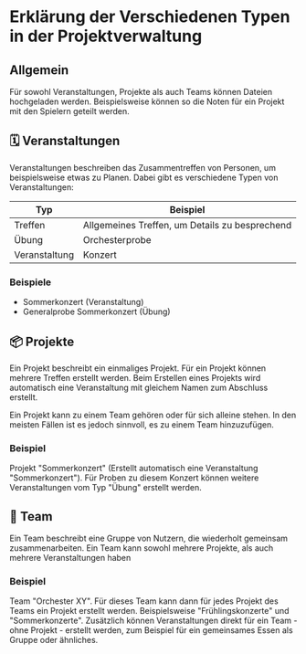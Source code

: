 # Erklärung der Verschiedenen Typen in der Projektverwaltung

## Allgemein
Für sowohl Veranstaltungen, Projekte als auch Teams können Dateien hochgeladen werden. 
Beispielsweise können so die Noten für ein Projekt mit den Spielern geteilt werden. 

## 🗓️ Veranstaltungen
Veranstaltungen beschreiben das Zusammentreffen von Personen, um beispielsweise etwas zu Planen.
Dabei gibt es verschiedene Typen von Veranstaltungen:

| Typ           | Beispiel                                       |
|---------------|------------------------------------------------|
| Treffen       | Allgemeines Treffen, um Details zu besprechend |
| Übung         | Orchesterprobe                                 |
| Veranstaltung | Konzert                                        |

### Beispiele
- Sommerkonzert (Veranstaltung)
- Generalprobe Sommerkonzert (Übung)

## 📦 Projekte
Ein Projekt beschreibt ein einmaliges Projekt. Für ein Projekt können mehrere Treffen erstellt werden.
Beim Erstellen eines Projekts wird automatisch eine Veranstaltung mit gleichem Namen zum Abschluss erstellt.

Ein Projekt kann zu einem Team gehören oder für sich alleine stehen. In den meisten Fällen ist es jedoch sinnvoll, es zu einem Team hinzuzufügen.

### Beispiel
Projekt "Sommerkonzert" (Erstellt automatisch eine Veranstaltung "Sommerkonzert").
Für Proben zu diesem Konzert können weitere Veranstaltungen vom Typ "Übung" erstellt werden.

## 🧑 Team
Ein Team beschreibt eine Gruppe von Nutzern, die wiederholt gemeinsam zusammenarbeiten. 
Ein Team kann sowohl mehrere Projekte, als auch mehrere Veranstaltungen haben

### Beispiel
Team "Orchester XY". Für dieses Team kann dann für jedes Projekt des Teams ein Projekt erstellt werden.
Beispielsweise "Frühlingskonzerte" und "Sommerkonzerte".
Zusätzlich können Veranstaltungen direkt für ein Team - ohne Projekt - erstellt werden, zum Beispiel für ein gemeinsames Essen als Gruppe oder ähnliches.